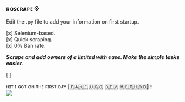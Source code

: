 ### ʀᴏꜱᴄʀᴀᴘᴇ ⟐ ###

Edit the .py file to add your information on first startup.

[x]  Selenium-based.<br>
[x]   Quick scraping.<br>
[x]  0% Ban rate.<br>

***Scrape and add owners of a limited with ease. Make the simple tasks easier.***

[ ]  
   
   ʜɪᴛ ɪ ɢᴏᴛ ᴏɴ ᴛʜᴇ ꜰɪʀꜱᴛ ᴅᴀʏ [​🇫​​🇦​​🇰​​🇪​ ​🇺​​🇬​​🇨​ ​🇩​​🇪​​🇻​ ​🇲​​🇪​​🇹​​🇭​​🇴​​🇩​] :
   <br>
   ![](https://i.imgur.com/moPkUcN.png)
